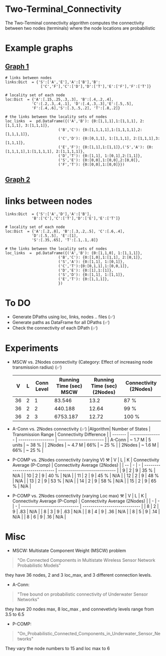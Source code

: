 # Two-Terminal_Connectivity
The Two-Terminal connectivity algorithm computes the connectivity between two nodes (terminals) where the node locations are probabilistic
# Example graphs 
## [Graph 1](pics/graph1.png)

    # links between nodes
    links:Dict  = {'S':['A','E'],'A':['B'],'B':
                    ['C','F'],'C':['D'],'D':['T'],'E':['F'],'F':['T']}
    
    # locality set of each node
    loc:Dict  = {'A':[.15,.25,.3,.3], 'B':[.4,.2,.4], 
                'C':[.2,.3,.4,.1], 'D':[.4,.3,.3],'E':[.5,.5],
                'F':[.4,.6],'S':[.3,.5,.2], 'T':[.8,.2]}

	# the links between the locality sets of nodes
    loc_links  =  pd.DataFrame({('A','B'): {0:[1,1,1],1:[1,1,1], 2:[1,1,1], 3:[1,1,1]},
                            ('B','C'): {0:[1,1,1,1],1:[1,1,1,1],2:[1,1,1,1]},
                            ('C','D'): {0:[0,1,1], 1:[1,1,1], 2:[1,1,1],3:[1,1,1]},
                            ('E','F'): {0:[1,1],1:[1,1]},('S','A'): {0:[1,1,1,1],1:[1,1,1,1], 2:[1,1,1,1]},
                            ('D','T'): {0:[1,1], 1:[0,1],2:[1,1]},
                            ('S','E'): {0:[0,0],1:[0,0],2:[0,0]},
                            ('F','T'): {0:[0,0],1:[0,0]}})
    

## [Graph 2](pics/graph2.png)

# links between nodes
    links:Dict  = {'S':['A','D'],'A':['B'],
                'B':['C'],'C':['T'],'D':['E'],'E':['T']}
    
    # locality set of each node
    loc:Dict  = {'A':[.2,.8], 'B':[.3,.2,.5], 'C':[.6,.4], 
                'D':[.5,.5], 'E':[1],
                'S':[.35,.65], 'T':[.1,.1,.8]}

	# the links between the locality sets of nodes
    loc_links  =  pd.DataFrame({('A','B'): {0:[1,1,0], 1:[1,1,1]},
                            ('B','C'): {0:[1,0],1:[1,1], 2:[0,1]},
                            ('S','A'): {0:[1,1], 1:[0,1]},
                            ('C','T'):{0:[0,1,1],1:[0,0,1]},
                            ('D','E'): {0:[1],1:[1]},
                            ('S','D'): {0:[1,1], 1:[1,1]},
                            ('E','T'): {0:[1,1,1]},
                            })
                    

# To DO
 -  Generate DPaths using loc, links, nodes .. files (&#9989;)
 -  Generate paths as DataFrame for all DPaths (&#9989;)
 -  Check the connectivity of each DPath (&#9989;)
 # Experiments
 -  MSCW vs. 2Nodes connectivity (Category: Effect of increasing node transmission radius)  (&#9989;)
    
    | V  | L | Conn Level | Running Time (sec) MSCW | Running Time (sec) (2Nodes) | Connectivity (2Nodes) |
    | -- | - | ---------- | ----------------------- | --------------------------- | --------------------- |
    | 36 | 2 | 1          | 83.546                  | 13.2                        | 87 %                  |
    | 36 | 2 | 2          | 440.188                 | 12.64                       | 99 %                  |
    | 36 | 2 | 3          | 6753.187                | 12.72                       | 100 %                 |

- A-Conn vs. 2Nodes connectivity (&#9989;)
    |Algorithm| Number of States | Transmission Range | Connectivity Difference |
    | ------- | ---------------- | ------------------ | ----------------------- |
    | A-Conn  | ~ 1.7 M          | 5 units            | ~ 38 %                  |
    | 2Nodes  | ~ 4.7 M          | 66%                | ~ 25 %                  |
    | 2Nodes  | ~ 1.6 M          | 66%                | ~ 25 %                  |

- P-COMP vs. 2Nodes connectivity (varying V) &#9874;
    | V  | L | K | Connectivity Average (P-Comp) | Connectivity Average (2Nodes) |
    | -- | - | - | ----------------------------- | ----------------------------- |
    | 9  | 2 | 9 | 35 %                          | N/A                           |
    | 10 | 2 | 9 | 40 %                          | N/A                           |
    | 11 | 2 | 9 | 45 %                          | N/A                           |
    | 12 | 2 | 9 | 48 %                          | N/A                           |
    | 13 | 2 | 9 | 53 %                          | N/A                           |
    | 14 | 2 | 9 | 58 %                          | N/A                           |
    | 15 | 2 | 9 | 65 %                          | N/A                           |

- P-COMP vs. 2Nodes connectivity (varying Loc max) &#9874;
    | V | L | K | Connectivity Average (P-Comp) | Connectivity Average (2Nodes) |
    | - | - | - | ----------------------------- | ----------------------------- |
    | 8 | 2 | 9 | .83                           | N/A                           |
    | 8 | 3 | 9 | .63                           | N/A                           |
    | 8 | 4 | 9 | .36                           | N/A                           |
    | 8 | 5 | 9 | .14                           | N/A                           |
    | 8 | 6 | 9 | .16                           | N/A                           |
    
   

# Misc
- MSCW: Multistate Component Weight (MSCW) problem
 > "On Connected Components in Multistate Wireless Sensor Network Probabilistic Models"

they have 36 nodes, 2 and 3 loc_max, and 3 different connection levels. 
- A-Conn: 
> "Tree bound on probabilistic connectivity of Underwater Sensor Networks" 

they have 20 nodes max, 8 loc_max , and connevetivty levels range from 3.5 to 6.5

- P-COMP:
> "On_Probabilistic_Connected_Components_in_Underwater_Sensor_Networks"

They vary the node numbers to 15 and loc max to 6 

